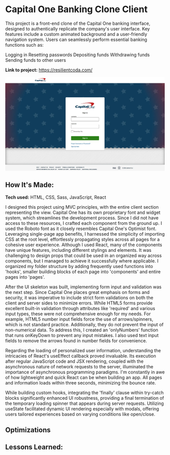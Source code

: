 # Capital One Banking Clone Client

This project is a front-end clone of the Capital One banking interface, designed to authentically replicate the company's user interface. Key features include a custom animated background and a user-friendly navigation system. Users can seamlessly perform essential banking functions such as:

Logging in
Resetting passwords
Depositing funds
Withdrawing funds
Sending funds to other users

**Link to project:** https://resilientcoda.com/

![application website](/src/images/coda.webp)

## How It's Made:

**Tech used:** HTML, CSS, Sass, JavaScript, React

I designed this project using MVC principles, with the entire client section representing the view. Capital One has its own proprietary font and widget system, which streamlines the development process. Since I did not have access to these resources, I crafted each component from the ground up. I used the Roboto font as it closely resembles Capital One's Optimist font. Leveraging single-page app benefits, I harnessed the simplicity of importing CSS at the root level, effortlessly propagating styles across all pages for a cohesive user experience. Although I used React, many of the components have unique features, including different stylings and elements. It was challenging to design props that could be used in an organized way across components, but I managed to achieve it successfully where applicable. I organized my folder structure by adding frequently used functions into 'hooks', smaller building blocks of each page into 'components' and entire pages into 'pages'.

After the UI skeleton was built, implementing form input and validation was the next step. Since Capital One places great emphasis on forms and security, it was imperative to include strict form validations on both the client and server sides to minimize errors. While HTML5 forms provide excellent built-in validation through attributes like 'required' and various input types, these were not comprehensive enough for my needs. For example, HTML5 number input fields force the use of arrows/spinners, which is not standard practice. Additionally, they do not prevent the input of non-numerical data. To address this, I created an 'onlyNumbers' function that runs onKeyDown to prevent any input mistakes. I also used text input fields to remove the arrows found in number fields for convenience.

Regarding the loading of personalized user information, understanding the intricacies of React's useEffect callback proved invaluable. Its execution after regular JavaScript code and JSX rendering, coupled with the asynchronous nature of network requests to the server, illuminated the importance of asynchronous programming paradigms. I'm constantly in awe of how lightweight and quick React can be when building an app. All pages and information loads within three seconds, minimizing the bounce rate.

While building custom hooks, integrating the 'finally' clause within try-catch blocks significantly enhanced UI robustness, providing a final termination of the temporary loading spinner that appears during server requests. Utilizing useState facilitated dynamic UI rendering especially with modals, offering users tailored experiences based on varying conditions like open/close.

## Optimizations

## Lessons Learned:
